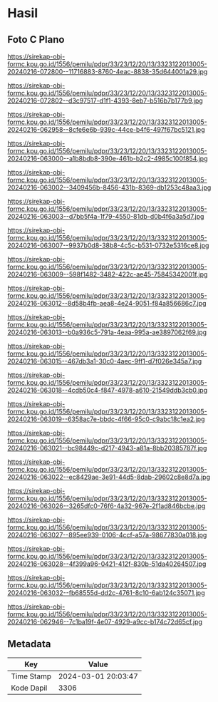 # Hasil

## Foto C Plano

https://sirekap-obj-formc.kpu.go.id/1556/pemilu/pdpr/33/23/12/20/13/3323122013005-20240216-072800--11716883-8760-4eac-8838-35d644001a29.jpg

https://sirekap-obj-formc.kpu.go.id/1556/pemilu/pdpr/33/23/12/20/13/3323122013005-20240216-072802--d3c97517-d1f1-4393-8eb7-b516b7b177b9.jpg

https://sirekap-obj-formc.kpu.go.id/1556/pemilu/pdpr/33/23/12/20/13/3323122013005-20240216-062958--8cfe6e6b-939c-44ce-b4f6-497f67bc5121.jpg

https://sirekap-obj-formc.kpu.go.id/1556/pemilu/pdpr/33/23/12/20/13/3323122013005-20240216-063000--a1b8bdb8-390e-461b-b2c2-4985c100f854.jpg

https://sirekap-obj-formc.kpu.go.id/1556/pemilu/pdpr/33/23/12/20/13/3323122013005-20240216-063002--3409456b-8456-431b-8369-db1253c48aa3.jpg

https://sirekap-obj-formc.kpu.go.id/1556/pemilu/pdpr/33/23/12/20/13/3323122013005-20240216-063003--d7bb5f4a-1f79-4550-81db-d0b4f6a3a5d7.jpg

https://sirekap-obj-formc.kpu.go.id/1556/pemilu/pdpr/33/23/12/20/13/3323122013005-20240216-063007--9937b0d8-38b8-4c5c-b531-0732e5316ce8.jpg

https://sirekap-obj-formc.kpu.go.id/1556/pemilu/pdpr/33/23/12/20/13/3323122013005-20240216-063009--598f1482-3482-422c-ae45-75845342001f.jpg

https://sirekap-obj-formc.kpu.go.id/1556/pemilu/pdpr/33/23/12/20/13/3323122013005-20240216-063012--8d58b4fb-aea8-4e24-9051-f84a856686c7.jpg

https://sirekap-obj-formc.kpu.go.id/1556/pemilu/pdpr/33/23/12/20/13/3323122013005-20240216-063013--b0a936c5-791a-4eaa-995a-ae3897062f69.jpg

https://sirekap-obj-formc.kpu.go.id/1556/pemilu/pdpr/33/23/12/20/13/3323122013005-20240216-063015--467db3a1-30c0-4aec-9ff1-d7f026e345a7.jpg

https://sirekap-obj-formc.kpu.go.id/1556/pemilu/pdpr/33/23/12/20/13/3323122013005-20240216-063018--4cdb50c4-f847-4978-a610-21549ddb3cb0.jpg

https://sirekap-obj-formc.kpu.go.id/1556/pemilu/pdpr/33/23/12/20/13/3323122013005-20240216-063019--6358ac7e-bbdc-4f66-95c0-c9abc18c1ea2.jpg

https://sirekap-obj-formc.kpu.go.id/1556/pemilu/pdpr/33/23/12/20/13/3323122013005-20240216-063021--bc98449c-d217-4943-a81a-8bb20385787f.jpg

https://sirekap-obj-formc.kpu.go.id/1556/pemilu/pdpr/33/23/12/20/13/3323122013005-20240216-063022--ec8429ae-3e91-44d5-8dab-29602c8e8d7a.jpg

https://sirekap-obj-formc.kpu.go.id/1556/pemilu/pdpr/33/23/12/20/13/3323122013005-20240216-063026--3265dfc0-76f6-4a32-967e-2f1ad846bcbe.jpg

https://sirekap-obj-formc.kpu.go.id/1556/pemilu/pdpr/33/23/12/20/13/3323122013005-20240216-063027--895ee939-0106-4ccf-a57a-98677830a018.jpg

https://sirekap-obj-formc.kpu.go.id/1556/pemilu/pdpr/33/23/12/20/13/3323122013005-20240216-063028--4f399a96-0421-412f-830b-51da40264507.jpg

https://sirekap-obj-formc.kpu.go.id/1556/pemilu/pdpr/33/23/12/20/13/3323122013005-20240216-063032--fb68555d-dd2c-4761-8c10-6ab124c35071.jpg

https://sirekap-obj-formc.kpu.go.id/1556/pemilu/pdpr/33/23/12/20/13/3323122013005-20240216-062946--7c1ba19f-4e07-4929-a9cc-b174c72d65cf.jpg


## Metadata

| Key        | Value               |
| ---------- | ------------------- |
| Time Stamp | 2024-03-01 20:03:47 |
| Kode Dapil | 3306                |



